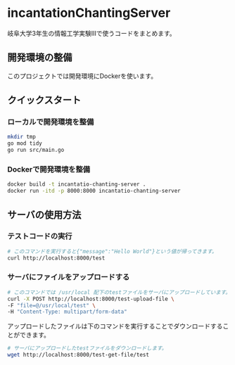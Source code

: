 # incantationChantingServer

岐阜大学3年生の情報工学実験Ⅲで使うコードをまとめます。

## 開発環境の整備

このプロジェクトでは開発環境にDockerを使います。

## クイックスタート

### ローカルで開発環境を整備

```bash
mkdir tmp
go mod tidy
go run src/main.go
```

### Dockerで開発環境を整備

```bash
docker build -t incantatio-chanting-server .
docker run -itd -p 8000:8000 incantatio-chanting-server
```

## サーバの使用方法

### テストコードの実行
```bash
# このコマンドを実行すると{"message":"Hello World"}という値が帰ってきます。
curl http://localhost:8000/test
```

### サーバにファイルをアップロードする

```bash
# このコマンドでは /usr/local 配下のtestファイルをサーバにアップロードしています。
curl -X POST http://localhost:8000/test-upload-file \
-F "file=@/usr/local/test" \
-H "Content-Type: multipart/form-data"
```

アップロードしたファイルは下のコマンドを実行することでダウンロードすることができます。

```bash
# サーバにアップロードしたtestファイルをダウンロードします。
wget http://localhost:8000/test-get-file/test
```
